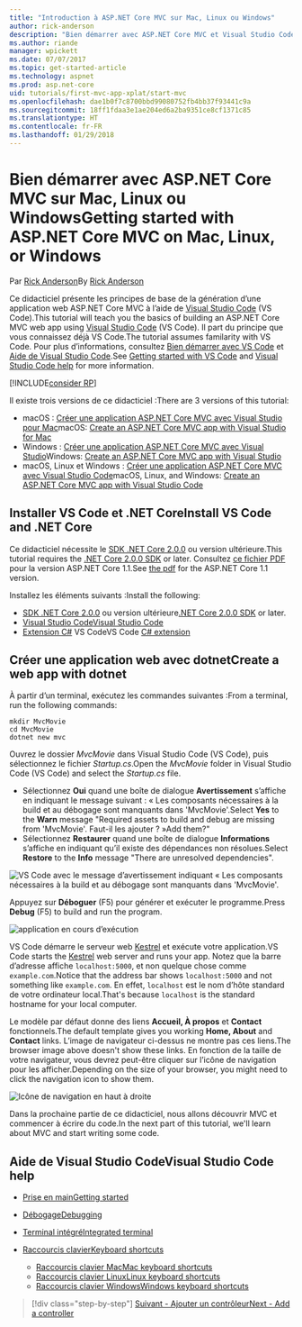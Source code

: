 ```yaml
---
title: "Introduction à ASP.NET Core MVC sur Mac, Linux ou Windows"
author: rick-anderson
description: "Bien démarrer avec ASP.NET Core MVC et Visual Studio Code sur Mac, Linux et Windows"
ms.author: riande
manager: wpickett
ms.date: 07/07/2017
ms.topic: get-started-article
ms.technology: aspnet
ms.prod: asp.net-core
uid: tutorials/first-mvc-app-xplat/start-mvc
ms.openlocfilehash: dae1b0f7c8700bbd99080752fb4bb37f93441c9a
ms.sourcegitcommit: 18ff1fdaa3e1ae204ed6a2ba9351ce8cf1371c85
ms.translationtype: HT
ms.contentlocale: fr-FR
ms.lasthandoff: 01/29/2018
---
```

# <a name="getting-started-with-aspnet-core-mvc--on-mac-linux-or-windows"></a><span data-ttu-id="dcd88-103">Bien démarrer avec ASP.NET Core MVC sur Mac, Linux ou Windows</span><span class="sxs-lookup"><span data-stu-id="dcd88-103">Getting started with ASP.NET Core MVC  on Mac, Linux, or Windows</span></span>

<span data-ttu-id="dcd88-104">Par [Rick Anderson](https://twitter.com/RickAndMSFT)</span><span class="sxs-lookup"><span data-stu-id="dcd88-104">By [Rick Anderson](https://twitter.com/RickAndMSFT)</span></span>

<span data-ttu-id="dcd88-105">Ce didacticiel présente les principes de base de la génération d’une application web ASP.NET Core MVC à l’aide de [Visual Studio Code](https://code.visualstudio.com) (VS Code).</span><span class="sxs-lookup"><span data-stu-id="dcd88-105">This tutorial will teach you the basics of building an ASP.NET Core MVC web app using [Visual Studio Code](https://code.visualstudio.com) (VS Code).</span></span> <span data-ttu-id="dcd88-106">Il part du principe que vous connaissez déjà VS Code.</span><span class="sxs-lookup"><span data-stu-id="dcd88-106">The tutorial assumes familarity with VS Code.</span></span> <span data-ttu-id="dcd88-107">Pour plus d’informations, consultez [Bien démarrer avec VS Code](https://code.visualstudio.com/docs) et [Aide de Visual Studio Code](#visual-studio-code-help).</span><span class="sxs-lookup"><span data-stu-id="dcd88-107">See [Getting started with VS Code](https://code.visualstudio.com/docs) and [Visual Studio Code help](#visual-studio-code-help) for more information.</span></span> 

[!INCLUDE[consider RP](../../includes/razor.md)]

<span data-ttu-id="dcd88-108">Il existe trois versions de ce didacticiel :</span><span class="sxs-lookup"><span data-stu-id="dcd88-108">There are 3 versions of this tutorial:</span></span>

* <span data-ttu-id="dcd88-109">macOS : [Créer une application ASP.NET Core MVC avec Visual Studio pour Mac](xref:tutorials/first-mvc-app-mac/start-mvc)</span><span class="sxs-lookup"><span data-stu-id="dcd88-109">macOS: [Create an ASP.NET Core MVC app with Visual Studio for Mac](xref:tutorials/first-mvc-app-mac/start-mvc)</span></span>
* <span data-ttu-id="dcd88-110">Windows : [Créer une application ASP.NET Core MVC avec Visual Studio](xref:tutorials/first-mvc-app/start-mvc)</span><span class="sxs-lookup"><span data-stu-id="dcd88-110">Windows: [Create an ASP.NET Core MVC app with Visual Studio](xref:tutorials/first-mvc-app/start-mvc)</span></span>
* <span data-ttu-id="dcd88-111">macOS, Linux et Windows : [Créer une application ASP.NET Core MVC avec Visual Studio Code](xref:tutorials/first-mvc-app-xplat/start-mvc)</span><span class="sxs-lookup"><span data-stu-id="dcd88-111">macOS, Linux, and Windows: [Create an ASP.NET Core MVC app with Visual Studio Code](xref:tutorials/first-mvc-app-xplat/start-mvc)</span></span> 

## <a name="install-vs-code-and-net-core"></a><span data-ttu-id="dcd88-112">Installer VS Code et .NET Core</span><span class="sxs-lookup"><span data-stu-id="dcd88-112">Install VS Code and .NET Core</span></span>

<span data-ttu-id="dcd88-113">Ce didacticiel nécessite le [SDK .NET Core 2.0.0](https://www.microsoft.com/net/core) ou version ultérieure.</span><span class="sxs-lookup"><span data-stu-id="dcd88-113">This tutorial requires the [.NET Core 2.0.0 SDK](https://www.microsoft.com/net/core) or later.</span></span> <span data-ttu-id="dcd88-114">Consultez [ce fichier PDF](https://github.com/aspnet/Docs/blob/master/aspnetcore/tutorials/first-mvc-app-mac/start-mvc/8-23-17.pdf) pour la version ASP.NET Core 1.1.</span><span class="sxs-lookup"><span data-stu-id="dcd88-114">See [the pdf](https://github.com/aspnet/Docs/blob/master/aspnetcore/tutorials/first-mvc-app-mac/start-mvc/8-23-17.pdf) for the ASP.NET Core 1.1 version.</span></span>

<span data-ttu-id="dcd88-115">Installez les éléments suivants :</span><span class="sxs-lookup"><span data-stu-id="dcd88-115">Install the following:</span></span>

* <span data-ttu-id="dcd88-116">[SDK .NET Core 2.0.0](https://www.microsoft.com/net/core) ou version ultérieure</span><span class="sxs-lookup"><span data-stu-id="dcd88-116">[.NET Core 2.0.0 SDK](https://www.microsoft.com/net/core) or later.</span></span>
* [<span data-ttu-id="dcd88-117">Visual Studio Code</span><span class="sxs-lookup"><span data-stu-id="dcd88-117">Visual Studio Code</span></span>](https://code.visualstudio.com)
* <span data-ttu-id="dcd88-118">[Extension C#](https://marketplace.visualstudio.com/items?itemName=ms-vscode.csharp) VS Code</span><span class="sxs-lookup"><span data-stu-id="dcd88-118">VS Code [C# extension](https://marketplace.visualstudio.com/items?itemName=ms-vscode.csharp)</span></span> 

## <a name="create-a-web-app-with-dotnet"></a><span data-ttu-id="dcd88-119">Créer une application web avec dotnet</span><span class="sxs-lookup"><span data-stu-id="dcd88-119">Create a web app with dotnet</span></span>

<span data-ttu-id="dcd88-120">À partir d’un terminal, exécutez les commandes suivantes :</span><span class="sxs-lookup"><span data-stu-id="dcd88-120">From a terminal, run the following commands:</span></span>

```console
mkdir MvcMovie
cd MvcMovie
dotnet new mvc
```

<span data-ttu-id="dcd88-121">Ouvrez le dossier *MvcMovie* dans Visual Studio Code (VS Code), puis sélectionnez le fichier *Startup.cs*.</span><span class="sxs-lookup"><span data-stu-id="dcd88-121">Open the *MvcMovie* folder in Visual Studio Code (VS Code) and select the *Startup.cs* file.</span></span>

- <span data-ttu-id="dcd88-122">Sélectionnez **Oui** quand une boîte de dialogue **Avertissement** s’affiche en indiquant le message suivant : « Les composants nécessaires à la build et au débogage sont manquants dans 'MvcMovie'.</span><span class="sxs-lookup"><span data-stu-id="dcd88-122">Select **Yes** to the **Warn** message "Required assets to build and debug are missing from 'MvcMovie'.</span></span> <span data-ttu-id="dcd88-123">Faut-il les ajouter ? »</span><span class="sxs-lookup"><span data-stu-id="dcd88-123">Add them?"</span></span>
- <span data-ttu-id="dcd88-124">Sélectionnez **Restaurer** quand une boîte de dialogue **Informations** s’affiche en indiquant qu’il existe des dépendances non résolues.</span><span class="sxs-lookup"><span data-stu-id="dcd88-124">Select **Restore** to the **Info** message "There are unresolved dependencies".</span></span>

![VS Code avec le message d’avertissement indiquant « Les composants nécessaires à la build et au débogage sont manquants dans 'MvcMovie'.](../web-api-vsc/_static/vsc_restore.png)

<span data-ttu-id="dcd88-128">Appuyez sur **Déboguer** (F5) pour générer et exécuter le programme.</span><span class="sxs-lookup"><span data-stu-id="dcd88-128">Press **Debug** (F5) to build and run the program.</span></span>

![application en cours d’exécution](../first-mvc-app/start-mvc/_static/1.png)

<span data-ttu-id="dcd88-130">VS Code démarre le serveur web [Kestrel](xref:fundamentals/servers/kestrel) et exécute votre application.</span><span class="sxs-lookup"><span data-stu-id="dcd88-130">VS Code starts the [Kestrel](xref:fundamentals/servers/kestrel) web server and runs your app.</span></span> <span data-ttu-id="dcd88-131">Notez que la barre d’adresse affiche `localhost:5000`, et non quelque chose comme `example.com`.</span><span class="sxs-lookup"><span data-stu-id="dcd88-131">Notice that the address bar shows `localhost:5000` and not something like `example.com`.</span></span> <span data-ttu-id="dcd88-132">En effet, `localhost` est le nom d’hôte standard de votre ordinateur local.</span><span class="sxs-lookup"><span data-stu-id="dcd88-132">That's because `localhost` is the standard hostname for your local computer.</span></span>

<span data-ttu-id="dcd88-133">Le modèle par défaut donne des liens **Accueil, À propos** et **Contact** fonctionnels.</span><span class="sxs-lookup"><span data-stu-id="dcd88-133">The default template gives you working **Home, About** and **Contact** links.</span></span> <span data-ttu-id="dcd88-134">L’image de navigateur ci-dessus ne montre pas ces liens.</span><span class="sxs-lookup"><span data-stu-id="dcd88-134">The browser image above doesn't show these links.</span></span> <span data-ttu-id="dcd88-135">En fonction de la taille de votre navigateur, vous devrez peut-être cliquer sur l’icône de navigation pour les afficher.</span><span class="sxs-lookup"><span data-stu-id="dcd88-135">Depending on the size of your browser, you might need to click the navigation icon to show them.</span></span>

![Icône de navigation en haut à droite](../first-mvc-app/start-mvc/_static/2.png)

<span data-ttu-id="dcd88-137">Dans la prochaine partie de ce didacticiel, nous allons découvrir MVC et commencer à écrire du code.</span><span class="sxs-lookup"><span data-stu-id="dcd88-137">In the next part of this tutorial, we'll learn about MVC and start writing some code.</span></span>

## <a name="visual-studio-code-help"></a><span data-ttu-id="dcd88-138">Aide de Visual Studio Code</span><span class="sxs-lookup"><span data-stu-id="dcd88-138">Visual Studio Code help</span></span>

- [<span data-ttu-id="dcd88-139">Prise en main</span><span class="sxs-lookup"><span data-stu-id="dcd88-139">Getting started</span></span>](https://code.visualstudio.com/docs)
- [<span data-ttu-id="dcd88-140">Débogage</span><span class="sxs-lookup"><span data-stu-id="dcd88-140">Debugging</span></span>](https://code.visualstudio.com/docs/editor/debugging)
- [<span data-ttu-id="dcd88-141">Terminal intégré</span><span class="sxs-lookup"><span data-stu-id="dcd88-141">Integrated terminal</span></span>](https://code.visualstudio.com/docs/editor/integrated-terminal)
- [<span data-ttu-id="dcd88-142">Raccourcis clavier</span><span class="sxs-lookup"><span data-stu-id="dcd88-142">Keyboard shortcuts</span></span>](https://code.visualstudio.com/docs/getstarted/keybindings#_keyboard-shortcuts-reference)

  - [<span data-ttu-id="dcd88-143">Raccourcis clavier Mac</span><span class="sxs-lookup"><span data-stu-id="dcd88-143">Mac keyboard shortcuts</span></span>](https://code.visualstudio.com/shortcuts/keyboard-shortcuts-macos.pdf)
  - [<span data-ttu-id="dcd88-144">Raccourcis clavier Linux</span><span class="sxs-lookup"><span data-stu-id="dcd88-144">Linux keyboard shortcuts</span></span>](https://code.visualstudio.com/shortcuts/keyboard-shortcuts-linux.pdf)
  - [<span data-ttu-id="dcd88-145">Raccourcis clavier Windows</span><span class="sxs-lookup"><span data-stu-id="dcd88-145">Windows keyboard shortcuts</span></span>](https://code.visualstudio.com/shortcuts/keyboard-shortcuts-windows.pdf)

>[!div class="step-by-step"]
[<span data-ttu-id="dcd88-146">Suivant - Ajouter un contrôleur</span><span class="sxs-lookup"><span data-stu-id="dcd88-146">Next - Add a controller</span></span>](adding-controller.md)
